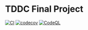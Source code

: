 # TDDC Final Project
[![CI](https://github.com/rodi0878/tddc-final-project/actions/workflows/maven.yml/badge.svg?branch=main)](https://github.com/rodi0878/tddc-final-project/actions/workflows/maven.yml)
[![codecov](https://codecov.io/gh/rodi0878/tddc-final-project/branch/main/graph/badge.svg?token=AWSBQDVA9Q)](https://codecov.io/gh/rodi0878/tddc-final-project)
[![CodeQL](https://github.com/rodi0878/tddc-final-project/actions/workflows/codeql-analysis.yml/badge.svg)](https://github.com/rodi0878/tddc-final-project/actions/workflows/codeql-analysis.yml)